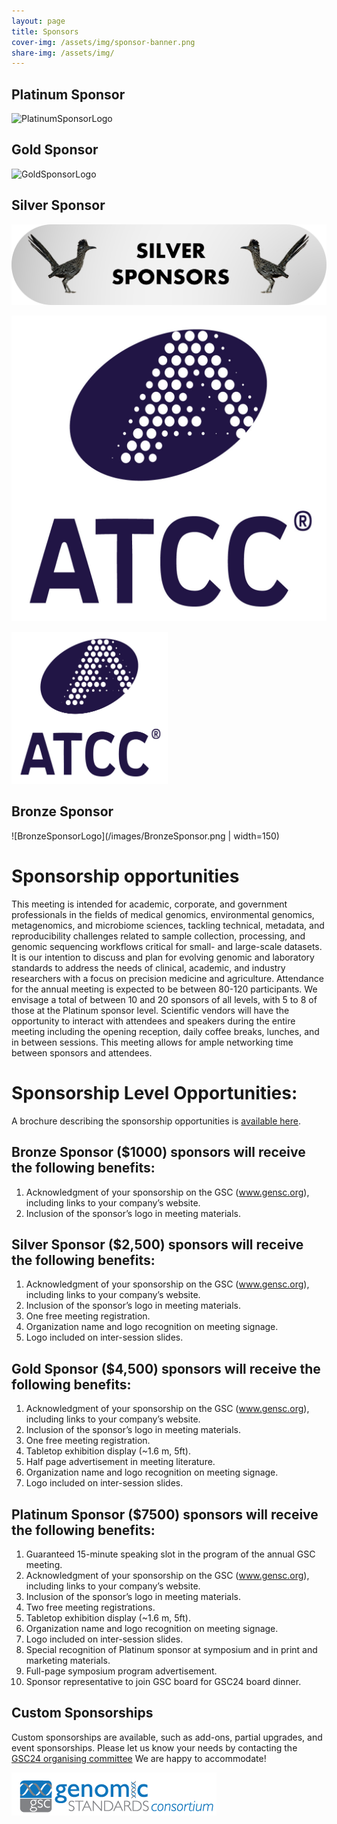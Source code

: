 ```yaml
---
layout: page
title: Sponsors
cover-img: /assets/img/sponsor-banner.png
share-img: /assets/img/
---
```


## Platinum Sponsor
 ![PlatinumSponsorLogo](../assets/img/PlatinumSponsor.png|width=150)

## Gold Sponsor
 ![GoldSponsorLogo](../assets/img/GoldSponsor.png|width=150)

## Silver Sponsor
 ![SilverSponsor](./images/SilverSponsor.png) 

[ ![SilverSponsorsATCC](images/ATCC_logo_v2.jpg) ](https://www.atcc.org/)

<a href="https://www.atcc.org/" target=_blank><img src="images/ATCC_logo_v2.jpg" alt="ATCC silver sponsors" width=250></a>

## Bronze Sponsor
 ![BronzeSponsorLogo](/images/BronzeSponsor.png | width=150)


# Sponsorship opportunities

This meeting is intended for academic, corporate, and government professionals in the fields of medical genomics, environmental genomics, metagenomics, and microbiome sciences, tackling technical, metadata, and reproducibility challenges related to sample collection, processing, and genomic sequencing workflows critical for small- and large-scale datasets. It is our intention to discuss and plan for evolving genomic and laboratory standards to address the needs of clinical, academic, and industry researchers with a focus on precision medicine and agriculture. 
Attendance for the annual meeting is expected to be between 80-120 participants. We envisage a total of between 10 and 20 sponsors of all levels, with 5 to 8 of those at the Platinum sponsor level. 
Scientific vendors will have the opportunity to interact with attendees and speakers during the entire meeting including the opening reception, daily coffee breaks, lunches, and in between sessions. This meeting allows for ample networking time between sponsors and attendees. 



# Sponsorship Level Opportunities:
A brochure describing the sponsorship opportunities is [available here](https://genomicsstandardsconsortium.github.io/GSC24-Tucson/assets/GSC24-Tucson_Sponsorship_v6.pdf).

## Bronze Sponsor ($1000) sponsors will receive the following benefits:
1.	Acknowledgment of your sponsorship on the GSC (www.gensc.org), including links to your company’s website.
2.	Inclusion of the sponsor’s logo in meeting materials.

## Silver Sponsor ($2,500) sponsors will receive the following benefits:
1.	Acknowledgment of your sponsorship on the GSC (www.gensc.org), including links to your company’s website.
2.	Inclusion of the sponsor’s logo in meeting materials.
3.	One free meeting registration.
4.	Organization name and logo recognition on meeting signage.
5.	Logo included on inter-session slides.
	
## Gold Sponsor ($4,500) sponsors will receive the following benefits:
1.	Acknowledgment of your sponsorship on the GSC (www.gensc.org), including links to your company’s website.
2.	Inclusion of the sponsor’s logo in meeting materials.
3.	One free meeting registration.
4.	Tabletop exhibition display (~1.6 m, 5ft).
5.	Half page advertisement in meeting literature.
6.	Organization name and logo recognition on meeting signage.
7.	Logo included on inter-session slides.

## Platinum Sponsor ($7500) sponsors will receive the following benefits:
1.	Guaranteed 15-minute speaking slot in the program of the annual GSC meeting.
2.	Acknowledgment of your sponsorship on the GSC (www.gensc.org), including links to your company’s website.
3.	Inclusion of the sponsor’s logo in meeting materials.
4.	Two free meeting registrations.
5.	Tabletop exhibition display (~1.6 m, 5ft).
6.	Organization name and logo recognition on meeting signage.
7.	Logo included on inter-session slides.
8.	Special recognition of Platinum sponsor at symposium and in print and marketing materials.
9.	Full-page symposium program advertisement.
10.	Sponsor representative to join GSC board for GSC24 board dinner.

## Custom Sponsorships
Custom sponsorships are available, such as add-ons, partial upgrades, and event sponsorships. Please let us know your needs by contacting the <a href="mailto:gsc24-tuscon-organisers@googlegroups.com?subject=GSC24 Tucson sponsorship">GSC24 organising committee</a> We are happy to accommodate!



[ ![GenSC](../assets/img/gsc_logo_sml.png) ](https://www.gensc.org/)






